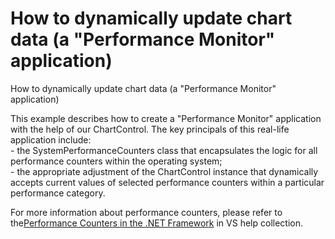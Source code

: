 # How to dynamically update chart data (a "Performance Monitor" application)


<p>How to dynamically update chart data (a "Performance Monitor" application)</p><p>This example describes how to create a "Performance Monitor" application with the help of our ChartControl. The key principals of this real-life application include:<br />
- the SystemPerformanceCounters class that encapsulates the logic for all performance counters within the operating system;<br />
- the appropriate adjustment of the ChartControl instance that dynamically accepts current values of selected performance counters within a particular performance category. </p><p>For more information about performance counters, please refer to the<a href="ms-help://MS.MSDNQTR.v80.en/MS.MSDN.v80/MS.NETDEVFX.v20.en/dv_fxgenref/html/06a4ae8c-eeb2-4d5a-817e-b1b95c0653e1.htm">Performance Counters in the .NET Framework</a> in VS help collection.</p>

<br/>


